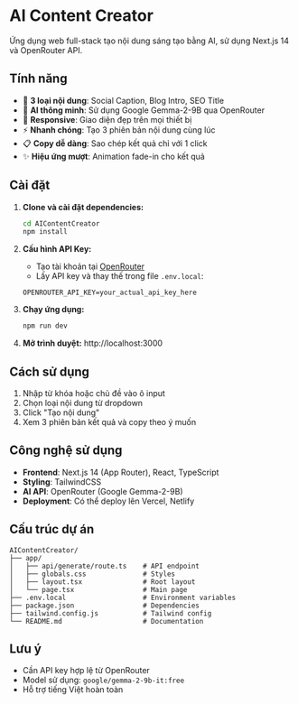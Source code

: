 # AI Content Creator

Ứng dụng web full-stack tạo nội dung sáng tạo bằng AI, sử dụng Next.js 14 và OpenRouter API.

## Tính năng

- 🎯 **3 loại nội dung**: Social Caption, Blog Intro, SEO Title
- 🤖 **AI thông minh**: Sử dụng Google Gemma-2-9B qua OpenRouter
- 📱 **Responsive**: Giao diện đẹp trên mọi thiết bị
- ⚡ **Nhanh chóng**: Tạo 3 phiên bản nội dung cùng lúc
- 📋 **Copy dễ dàng**: Sao chép kết quả chỉ với 1 click
- ✨ **Hiệu ứng mượt**: Animation fade-in cho kết quả

## Cài đặt

1. **Clone và cài đặt dependencies:**
   ```bash
   cd AIContentCreator
   npm install
   ```

2. **Cấu hình API Key:**
   - Tạo tài khoản tại [OpenRouter](https://openrouter.ai/)
   - Lấy API key và thay thế trong file `.env.local`:
   ```
   OPENROUTER_API_KEY=your_actual_api_key_here
   ```

3. **Chạy ứng dụng:**
   ```bash
   npm run dev
   ```

4. **Mở trình duyệt:** http://localhost:3000

## Cách sử dụng

1. Nhập từ khóa hoặc chủ đề vào ô input
2. Chọn loại nội dung từ dropdown
3. Click "Tạo nội dung"
4. Xem 3 phiên bản kết quả và copy theo ý muốn

## Công nghệ sử dụng

- **Frontend**: Next.js 14 (App Router), React, TypeScript
- **Styling**: TailwindCSS
- **AI API**: OpenRouter (Google Gemma-2-9B)
- **Deployment**: Có thể deploy lên Vercel, Netlify

## Cấu trúc dự án

```
AIContentCreator/
├── app/
│   ├── api/generate/route.ts    # API endpoint
│   ├── globals.css              # Styles
│   ├── layout.tsx               # Root layout
│   └── page.tsx                 # Main page
├── .env.local                   # Environment variables
├── package.json                 # Dependencies
├── tailwind.config.js           # Tailwind config
└── README.md                    # Documentation
```

## Lưu ý

- Cần API key hợp lệ từ OpenRouter
- Model sử dụng: `google/gemma-2-9b-it:free`
- Hỗ trợ tiếng Việt hoàn toàn
